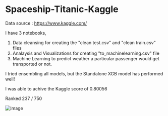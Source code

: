 # Spaceship-Titanic-Kaggle

Data source : https://www.kaggle.com/

I have 3 notebooks, 

1. Data cleansing for creating the "clean test.csv" and "clean train.csv" files
2. Analaysis and Visualizations for creating "to_machinelearning.csv" file 
3. Machine Learning to predict weather a particular passenger would get transported or not.

I tried ensembling all models, but the Standalone XGB model has performed well! 

I was able to achive the Kaggle score of 0.80056

Ranked 237 / 750

![image](https://user-images.githubusercontent.com/20862520/160079550-0fe6dc23-1d3a-4cdb-9c10-343495bfbd3d.png)
